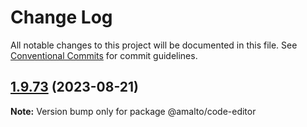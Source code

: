 # Change Log

All notable changes to this project will be documented in this file.
See [Conventional Commits](https://conventionalcommits.org) for commit guidelines.

## [1.9.73](https://github.com/amalto/platform6-ui-components/compare/@amalto/code-editor@1.9.72...@amalto/code-editor@1.9.73) (2023-08-21)

**Note:** Version bump only for package @amalto/code-editor
